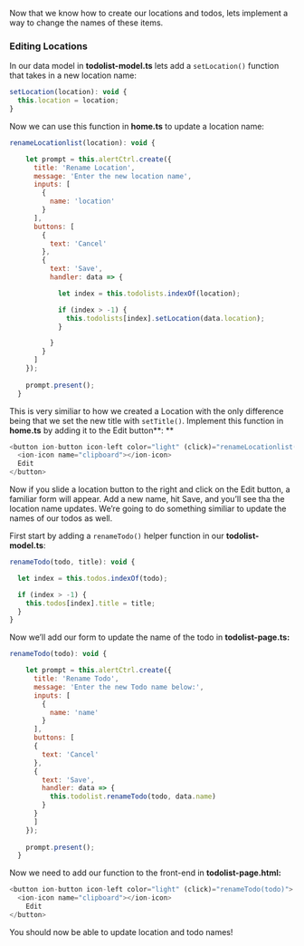 Now that we know how to create our locations and todos, lets implement a way to change the names of these items.

### Editing Locations

In our data model in **todolist-model.ts** lets add a `setLocation()` function that takes in a new location name:

```js
setLocation(location): void {
  this.location = location; 
}
```

Now we can use this function in **home.ts** to update a location name:

```js
renameLocationlist(location): void {

    let prompt = this.alertCtrl.create({
      title: 'Rename Location',
      message: 'Enter the new location name',
      inputs: [
        {
          name: 'location'
        }
      ],
      buttons: [
        {
          text: 'Cancel'
        },
        {
          text: 'Save',
          handler: data => {

            let index = this.todolists.indexOf(location);

            if (index > -1) {
              this.todolists[index].setLocation(data.location);
            }

          }
        }
      ]
    });
    
    prompt.present(); 
  }
```

This is very similiar to how we created a Location with the only difference being that we set the new title with `setTitle()`​. Implement this function in **home.ts** by adding it to the Edit button**: **

```js
<button ion-button icon-left color="light" (click)="renameLocationlist(todolist)">
  <ion-icon name="clipboard"></ion-icon>
  Edit
</button>
```

Now if you slide a location button to the right and click on the Edit button, a familiar form will appear. Add a new name, hit Save, and you’ll see tha the location name updates. We’re going to do something similiar to update the names of our todos as well. 

First start by adding a `renameTodo()` helper function in our **todolist-model.ts**:

```js
renameTodo(todo, title): void {

  let index = this.todos.indexOf(todo);

  if (index > -1) {
    this.todos[index].title = title; 
  }
}
```

Now we’ll add our form to update the name of the todo in **todolist-page.ts:**

```js
renameTodo(todo): void {

    let prompt = this.alertCtrl.create({
      title: 'Rename Todo',
      message: 'Enter the new Todo name below:',
      inputs: [
        {
          name: 'name'
        }
      ],
      buttons: [
      {
        text: 'Cancel'
      },
      {
        text: 'Save',
        handler: data => {
          this.todolist.renameTodo(todo, data.name)
        }
      }
      ]
    });
    
    prompt.present(); 
  }
```

Now we need to add our function to the front-end in **todolist-page.html:**

```js
<button ion-button icon-left color="light" (click)="renameTodo(todo)">
  <ion-icon name="clipboard"></ion-icon>
    Edit
</button>
```

You should now be able to update location and todo names!








